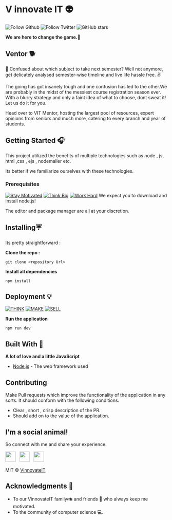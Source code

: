 # V innovate IT 👽
![Follow Github](https://img.shields.io/github/followers/wimpywarlord?color=%2317202A&label=Follow%20wimpywarlord&logo=github&style=for-the-badge) ![Follow Twitter](https://img.shields.io/twitter/follow/kshitij_dhyani?color=%2317202A&label=Follow%20kshitij_dhyani&logo=twitter&style=for-the-badge) ![GitHub stars](https://img.shields.io/github/stars/wimpywarlord/Github_readme_template?color=%2317202A&label=STARS%20%F0%9F%8C%9F&logo=github&style=for-the-badge) 

**We are here to change the game.🐙** 

## Ventor 🐕

👋  Confused about which subject to take next semester? Well not anymore, get delicately analysed semester-wise timeline and live life hassle free. ✌️

The going has got insanely tough and one confusion has led to the other.We are probably in the midst of the messiest course registration season ever. With a blurry strategy and only a faint idea of what to choose, dont sweat it! Let us do it for you.

Head over to VIT Mentor, hosting the largest pool of resources, expert opinions from seniors and much more, catering to every branch and year of students.

## Getting Started 🎧

This project utilized the benefits of multiple technologies such as node , js, html ,css , ejs , nodemailer etc.

Its better if we familiarize ourselves with these technologies. 

### Prerequisites
[![Stay Motivated](https://img.shields.io/badge/Stay-Motivated-teal.svg?style=for-the-badge)](https://www.instagram.com/kshitij_dhyani/) [![Think Big](https://img.shields.io/badge/Think-Big-orange.svg?style=for-the-badge)](https://www.linkedin.com/in/kshitijdhyani/) [![Work Hard](https://img.shields.io/badge/Work-Hard-blue.svg?style=for-the-badge)](https://github.com/wimpywarlord)
We expect you to download and install node.js! 

The editor and package manager are all at your discretion. 

## Installing☔

Its pretty straightforward :

**Clone the repo :** 
```
git clone <repository Url>
```

**Install all dependencies** 
```
npm install
```

## Deployment 💡
[![THINK](https://img.shields.io/badge/Stay-Motivated-teal.svg?style=for-the-badge)](https://github.com/wimpywarlord/Mess_It_Up) [![MAKE](https://img.shields.io/badge/Think-Big-orange.svg?style=for-the-badge)](https://www.linkedin.com/in/kshitijdhyani/) [![SELL](https://img.shields.io/badge/Work-Hard-blue.svg?style=for-the-badge)](https://github.com/wimpywarlord)

**Run the application** 
```
npm run dev
```

## Built With 🎯
**A lot of love and a little JavaScript**

* [Node.js](https://nodejs.org/en/) - The web framework used

## Contributing 

Make Pull requests which improve the functionality of the application in any sorts. It should conform with the following conditions. 
* Clear , short , crisp description of the PR. 
* Should add on to the value of the application.

## I'm a social animal!

So connect with me and share your experience.

<a href="https://www.facebook.com/VinnovateIT/" target="_blank"><img height="32" width="32" src="https://cdn.jsdelivr.net/npm/simple-icons@latest/icons/facebook.svg" /></a> &nbsp;&nbsp;<a href="https://www.linkedin.com/company/v-innovate-it" target="_blank"><img height="32" width="32" src="https://cdnjs.cloudflare.com/ajax/libs/ionicons/4.5.6/collection/build/ionicons/svg/logo-linkedin.svg" /></a> &nbsp;&nbsp;<a href="https://www.instagram.com/vinnovateit/" target="_blank"><img height="32" width="32" src="https://cdn.jsdelivr.net/npm/simple-icons@latest/icons/instagram.svg" /></a>

MIT © [VinnovateIT](https://www.instagram.com/kshitij_dhyani/)

## Acknowledgments 💖

* To our VinnovateIT family👪  and friends 👫 who always keep me motivated.
* To the community of computer science 💻.

